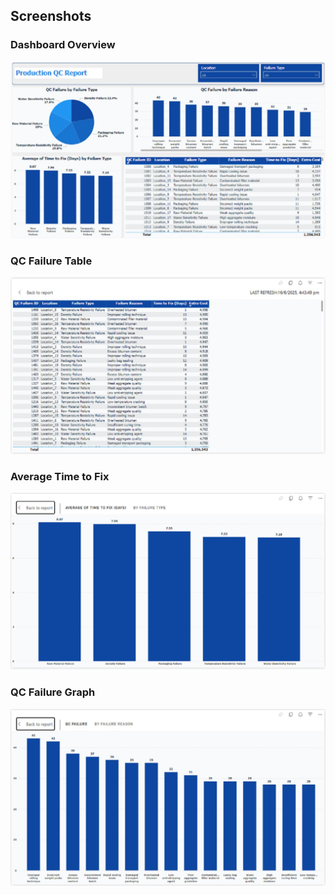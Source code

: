 ## Screenshots  

### Dashboard Overview 
![Failure Type](https://github.com/SuperfiedStudd/Power-BI-Quality-Check-Analysis-App/blob/main/docs/dashboard_overview.png?raw=true)  

### QC Failure Table  
![Failure Reason](https://github.com/SuperfiedStudd/Power-BI-Quality-Check-Analysis-App/blob/main/docs/failure_table.png?raw=true)  

### Average Time to Fix  
![Time to Fix](https://github.com/SuperfiedStudd/Power-BI-Quality-Check-Analysis-App/blob/main/docs/time_to_fix.png?raw=true)  

### QC Failure Graph  
![Failure Details](https://github.com/SuperfiedStudd/Power-BI-Quality-Check-Analysis-App/blob/main/docs/failure_graph.png?raw=true) 

